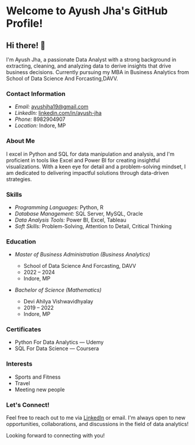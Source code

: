 # Welcome to Ayush Jha's GitHub Profile!

## Hi there! 👋

I'm Ayush Jha, a passionate Data Analyst with a strong background in extracting, cleaning, and analyzing data to derive insights that drive business decisions. Currently pursuing my MBA in Business Analytics from School of Data Science And Forcasting,DAVV.

### Contact Information
- *Email:* ayushjha19@gmail.com
- *LinkedIn:* [linkedin.com/in/ayush-jha](https://www.linkedin.com/in/-ayush-jha)
- *Phone:* 8982904907
- *Location:* Indore, MP

### About Me
I excel in Python and SQL for data manipulation and analysis, and I'm proficient in tools like Excel and Power BI for creating insightful visualizations. With a keen eye for detail and a problem-solving mindset, I am dedicated to delivering impactful solutions through data-driven strategies.

### Skills
- *Programming Languages:* Python, R
- *Database Management:* SQL Server, MySQL, Oracle
- *Data Analysis Tools:* Power BI, Excel, Tableau
- *Soft Skills:* Problem-Solving, Attention to Detail, Critical Thinking

### Education
- *Master of Business Administration (Business Analytics)*
  - School of Data Science And Forcasting, DAVV
  - 2022 – 2024
  - Indore, MP

- *Bachelor of Science (Mathematics)*
  - Devi Ahilya Vishwavidhyalay
  - 2019 – 2022
  - Indore, MP

### Certificates
- Python For Data Analytics — Udemy
- SQL For Data Science — Coursera

### Interests
- Sports and Fitness
- Travel
- Meeting new people

### Let's Connect!
Feel free to reach out to me via [LinkedIn](https://www.linkedin.com/in/-ayush-jha) or email. I'm always open to new opportunities, collaborations, and discussions in the field of data analytics!

Looking forward to connecting with you!

